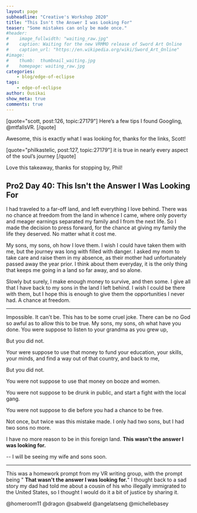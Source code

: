 ```yaml
---
layout: page
subheadline: "Creative's Workshop 2020"
title: "This Isn't the Answer I was Looking For"
teaser: "Some mistakes can only be made once."
#header:
#    image_fullwidth: "waiting_raw.jpg"
#    caption: Waiting for the new VRMMO release of Sword Art Online
#    caption_url: "https://en.wikipedia.org/wiki/Sword_Art_Online"
#image:
#    thumb:  thumbnail_waiting.jpg
#    homepage: waiting_raw.jpg
categories:
    - blog/edge-of-eclipse
tags:
    - edge-of-eclipse
author: Ousikai
show_meta: true
comments: true
---
```

[quote="scott, post:126, topic:27179"]
Here’s a few tips I found Googling, @mtfallsVR.
[/quote]

Awesome, this is exactly what I was looking for, thanks for the links, Scott!

[quote="philkastelic, post:127, topic:27179"]
it is true in nearly every aspect of the soul’s journey
[/quote]

Love this takeaway, thanks for stopping by, Phil! 

## Pro2 Day 40: This Isn't the Answer I Was Looking For 
I had traveled to a far-off land, and left everything I love behind. There was no chance at freedom from the land in whence I came, where only poverty and meager earnings separated my family and I from the next life. So I made the decision to press forward, for the chance at giving my family the life they deserved. No matter what it cost me. 

My sons, my sons, oh how I love them. I wish I could have taken them with me, but the journey was long with filled with danger. I asked my mom to take care and raise them in my absence, as their mother had unfortunately passed away the year prior. I think about them everyday, it is the only thing that keeps me going in a land so far away, and so alone. 

Slowly but surely, I make enough money to survive, and then some. I give all that I have back to my sons in the land I left behind. I wish I could be there with them, but I hope this is enough to give them the opportunities I never had. A chance at freedom. 

---
Impossible. It can't be. This has to be some cruel joke. There can be no God so awful as to allow this to be true. My sons, my sons, oh what have you done. You were suppose to listen to your grandma as you grew up,

But you did not. 

Your were suppose to use that money to fund your education, your skills, your minds, and find a way out of that country, and back to me,

But you did not. 

You were not suppose to use that money on booze and women. 

You were not suppose to be drunk in public, and  start a fight with the local gang. 

You were not suppose to die before you had a chance to be free.

Not once, but twice was this mistake made. I only had two sons, but I had two sons no more. 

I have no more reason to be in this foreign land. **This wasn't the answer I was looking for.** 

--
I will be seeing my wife and sons soon. 

---
This was a homework prompt from my VR writing group, with the prompt being " **That wasn't the answer I was looking for.**" I thought back to a sad story my dad had told me about a cousin of his who illegally immigrated to the United States, so I thought I would do it a bit of justice by sharing it. 

@homeroom11 @dragon @sabweld @angelatseng @michellebasey